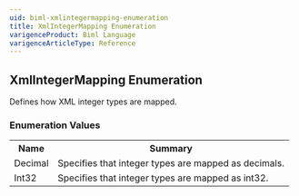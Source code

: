 ```yaml
---
uid: biml-xmlintegermapping-enumeration
title: XmlIntegerMapping Enumeration
varigenceProduct: Biml Language
varigenceArticleType: Reference
---
```


## XmlIntegerMapping Enumeration<div class="LanguageSummary"><div class ="SummaryItem">Defines how XML integer types are mapped.</div></div><div class="EnumValueGroup">### Enumeration Values<table id="EnumValue" class="MemberList"><tbody><tr><th class="MemberNameColumnHeader">Name</th><th class="MemberSummaryColumnHeader">Summary</th></tr><tr class="cd0"><td class="MemberName">Decimal</td><td class="MemberSummary"><div class ="SummaryItem">Specifies that integer types are mapped as decimals.</div></td></tr><tr class="cd1"><td class="MemberName">Int32</td><td class="MemberSummary"><div class ="SummaryItem">Specifies that integer types are mapped as int32.</div></td></tr></tbody></table></div>